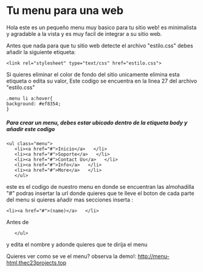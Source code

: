 # Tu menu para una web

Hola este es un pequeño menu muy basico para tu sitio web! es minimalista y agradable a la vista y es muy facil de integrar a su sitio web.

Antes que nada para que tu sitio web detecte el archivo "estilo.css" debes añadir la siguiente etiqueta:

	<link rel="stylesheet" type="text/css" href="estilo.css">

Si quieres eliminar el color de fondo del sitio unicamente elimina esta etiqueta o edita su valor, Este codigo  se encuentra en la linea 27 del archivo "estilo.css"


	.menu li a:hover{
	background: #ef8354;
	}


##### Para crear un menu, debes estar ubicado dentro de la etiqueta body y añadir este codigo 

	<ul class="menu"> 
       <li><a href="#">Inicio</a>   </li>
       <li><a href="#">Soporte</a>   </li>
       <li><a href="#">Contact Us</a>   </li>
       <li><a href="#">Info</a>   </li>
       <li><a href="#">More</a>   </li>
       </ul>
este es el codigo de nuestro menu  en  donde se encuentran las almohadilla "#" podras insertar la url donde quieres que te lleve el boton de cada parte del menu si quieres añadir mas secciones inserta :
 
 	<li><a href="#">(name)</a>   </li>
Antes de 

  	   </ul>
y edita el nombre y adonde quieres que te dirija el menu

Quieres ver como se ve el menu? observa la demo!: http://menu-html.thec23projects.top

